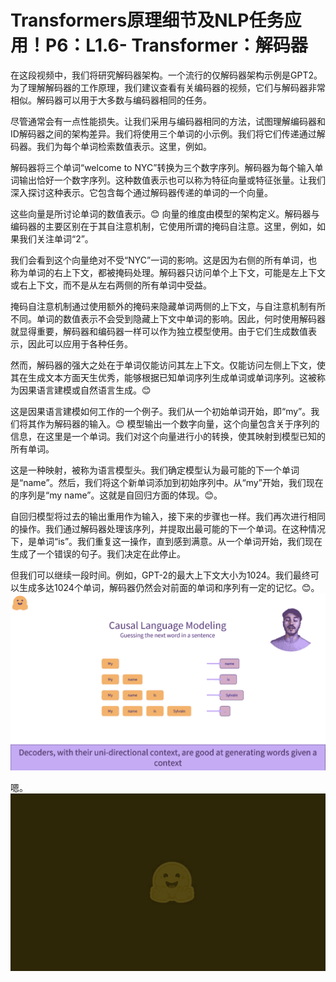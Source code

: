 # Transformers原理细节及NLP任务应用！P6：L1.6- Transformer：解码器 

在这段视频中，我们将研究解码器架构。一个流行的仅解码器架构示例是GPT2。为了理解解码器的工作原理，我们建议查看有关编码器的视频，它们与解码器非常相似。解码器可以用于大多数与编码器相同的任务。

尽管通常会有一点性能损失。让我们采用与编码器相同的方法，试图理解编码器和ID解码器之间的架构差异。我们将使用三个单词的小示例。我们将它们传递通过解码器。我们为每个单词检索数值表示。这里，例如。

解码器将三个单词“welcome to NYC”转换为三个数字序列。解码器为每个输入单词输出恰好一个数字序列。这种数值表示也可以称为特征向量或特征张量。让我们深入探讨这种表示。它包含每个通过解码器传递的单词的一个向量。

这些向量是所讨论单词的数值表示。😊 向量的维度由模型的架构定义。解码器与编码器的主要区别在于其自注意机制，它使用所谓的掩码自注意。这里，例如，如果我们关注单词“2”。

我们会看到这个向量绝对不受“NYC”一词的影响。这是因为右侧的所有单词，也称为单词的右上下文，都被掩码处理。解码器只访问单个上下文，可能是左上下文或右上下文，而不是从左右两侧的所有单词中受益。

掩码自注意机制通过使用额外的掩码来隐藏单词两侧的上下文，与自注意机制有所不同。单词的数值表示不会受到隐藏上下文中单词的影响。因此，何时使用解码器就显得重要，解码器和编码器一样可以作为独立模型使用。由于它们生成数值表示，因此可以应用于各种任务。

然而，解码器的强大之处在于单词仅能访问其左上下文。仅能访问左侧上下文，使其在生成文本方面天生优秀，能够根据已知单词序列生成单词或单词序列。这被称为因果语言建模或自然语言生成。😊

这是因果语言建模如何工作的一个例子。我们从一个初始单词开始，即“my”。我们将其作为解码器的输入。😊 模型输出一个数字向量，这个向量包含关于序列的信息，在这里是一个单词。我们对这个向量进行小的转换，使其映射到模型已知的所有单词。

这是一种映射，被称为语言模型头。我们确定模型认为最可能的下一个单词是“name”。然后，我们将这个新单词添加到初始序列中。从“my”开始，我们现在的序列是“my name”。这就是自回归方面的体现。😊。

自回归模型将过去的输出重用作为输入，接下来的步骤也一样。我们再次进行相同的操作。我们通过解码器处理该序列，并提取出最可能的下一个单词。在这种情况下，是单词“is”。我们重复这一操作，直到感到满意。从一个单词开始，我们现在生成了一个错误的句子。我们决定在此停止。

但我们可以继续一段时间。例如，GPT-2的最大上下文大小为1024。我们最终可以生成多达1024个单词，解码器仍然会对前面的单词和序列有一定的记忆。😊。![](img/dfd8577ffd03c9ab167585435c2c2709_1.png)

嗯。![](img/dfd8577ffd03c9ab167585435c2c2709_3.png)
